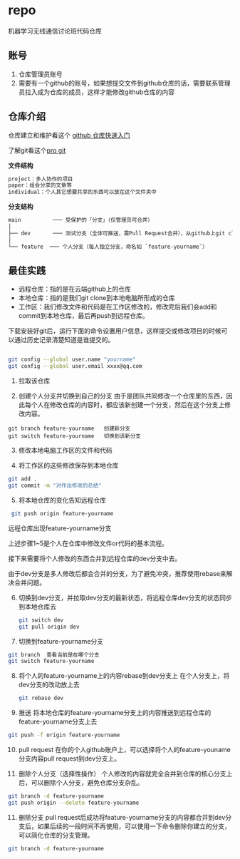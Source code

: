 # repo

机器学习无线通信讨论班代码仓库

## 账号

1. 仓库管理员账号
2. 需要有一个github的账号，如果想提交文件到github仓库的话，需要联系管理员拉入成为仓库的成员，这样才能修改github仓库的内容

## 仓库介绍

仓库建立和维护看这个 [github 仓库快速入门](https://docs.github.com/zh/repositories/creating-and-managing-repositories/quickstart-for-repositories)

了解git看这个[pro git](https://www.progit.cn/#_pro_git)

**文件结构**

```sh
project：多人协作的项目
paper：组会分享的文章等
individual：个人其它想要共享的东西可以放在这个文件夹中
```

**分支结构**

```sh
main          ─── 受保护的「分支」（仅管理员可合并）
│
├── dev       ─── 测试分支（全体可推送，需Pull Request合并），从github上git clone到本地电脑的时候默认拉取的是dev分支的最新变化
│
└── feature  ─── 个人分支（每人独立分支，命名如 `feature-yourname`）
```

## 最佳实践

- 远程仓库：指的是在云端github上的仓库
- 本地仓库：指的是我们git clone到本地电脑所形成的仓库
- 工作区：我们修改文件和代码是在工作区修改的，修改完后我们会add和commit到本地仓库，最后再push到远程仓库。

下载安装好git后，运行下面的命令设置用户信息，这样提交或修改项目的时候可以通过历史记录清楚知道是谁提交的。
```sh

git config --global user.name "yourname"
git config --global user.email xxxx@qq.com
```

1. 拉取该仓库

2. 创建个人分支并切换到自己的分支
   由于是团队共同修改一个仓库里的东西，因此每个人在修改仓库的内容时，都应该新创建一个分支，然后在这个分支上修改内容。

```shell
git branch feature-yourname   创建新分支
git switch feature-yourname   切换到该新分支
```


3. 修改本地电脑工作区的文件和代码

4. 将工作区的这些修改保存到本地仓库

```sh
git add .
git commit -m "对作出修改的总结"
```

5. 将本地仓库的变化告知远程仓库
 
  ```sh
   git push origin feature-yourname
   ```

   远程仓库出现feature-yourname分支

上述步骤1~5是个人在仓库中修改文件or代码的基本流程。

接下来需要将个人修改的东西合并到远程仓库的dev分支中去。

由于dev分支是多人修改后都会合并的分支，为了避免冲突，推荐使用rebase来解决合并问题。

6. 切换到dev分支，并拉取dev分支的最新状态，将远程仓库dev分支的状态同步到本地仓库去
   ```sh
   git switch dev
   git pull origin dev
   ```

6. 切换到feature-yourname分支

```sh
git branch  查看当前是在哪个分支
git switch feature-yourname
```

8. 将个人的feature-yourname上的内容rebase到dev分支上
在个人分支上，将dev分支的改动放上去

   ```sh
   git rebase dev
   ```

9. 推送
将本地仓库的feature-yourname分支上的内容推送到远程仓库的feature-yourname分支上去

```sh
git push -f origin feature-yourname
```

10.  pull request
在你的个人github账户上，可以选择将个人的feature-youname分支内容pull request到dev分支上。

11. 删除个人分支（选择性操作）
个人修改的内容就完全合并到仓库的核心分支上后，可以删除个人分支，避免仓库分支杂乱。
```sh
git branch -d feature-yourname
git push origin --delete feature-yourname
```

11. 删除分支
   pull request后成功将feature-yourname分支的内容都合并到dev分支后，如果后续的一段时间不再使用，可以使用一下命令删除你建立的分支，可以简化仓库的分支管理。

   ```sh
   git branch -d feature-yourname
   ```


